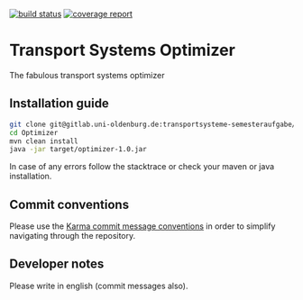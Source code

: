 [![build status](https://gitlab.uni-oldenburg.de/transportsysteme-semesteraufgabe/Optimizer/badges/master/build.svg)](https://gitlab.uni-oldenburg.de/transportsysteme-semesteraufgabe/Optimizer/commits/master) [![coverage report](https://gitlab.uni-oldenburg.de/transportsysteme-semesteraufgabe/Optimizer/badges/master/coverage.svg)](https://gitlab.uni-oldenburg.de/transportsysteme-semesteraufgabe/Optimizer/commits/master)

# Transport Systems Optimizer
The fabulous transport systems optimizer

## Installation guide
```bash
git clone git@gitlab.uni-oldenburg.de:transportsysteme-semesteraufgabe/Optimizer.git
cd Optimizer
mvn clean install
java -jar target/optimizer-1.0.jar
```
In case of any errors follow the stacktrace or check your maven or java installation.

## Commit conventions
Please use the [Karma commit message conventions](http://karma-runner.github.io/0.10/dev/git-commit-msg.html) in order to simplify navigating through the repository.

## Developer notes
Please write in english (commit messages also).